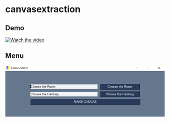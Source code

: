 # canvasextraction


## Demo
[![Watch the video](https://i.imgflip.com/604ad4.jpg)](https://www.youtube.com/watch?v=tM6KFKM0MS0)

## Menu

![](menu.png)
